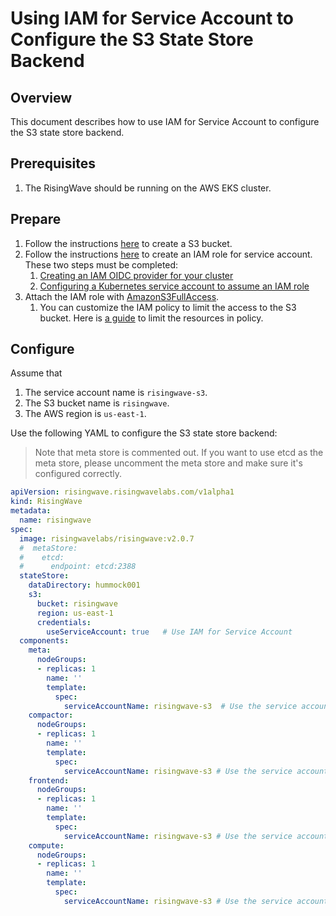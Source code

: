 # Using IAM for Service Account to Configure the S3 State Store Backend

## Overview

This document describes how to use IAM for Service Account to configure the S3 state store backend.

## Prerequisites

1. The RisingWave should be running on the AWS EKS cluster.

## Prepare

1. Follow the instructions [here](https://docs.aws.amazon.com/AmazonS3/latest/userguide/creating-bucket.html) to create
   a S3 bucket.
2. Follow the instructions [here](https://docs.aws.amazon.com/eks/latest/userguide/iam-roles-for-service-accounts.html)
   to create an IAM role for service account. These two steps must be completed:
    1. [Creating an IAM OIDC provider for your cluster](https://docs.aws.amazon.com/eks/latest/userguide/enable-iam-roles-for-service-accounts.html)
    2. [Configuring a Kubernetes service account to assume an IAM role](https://docs.aws.amazon.com/eks/latest/userguide/associate-service-account-role.html)
3. Attach the IAM role
   with [AmazonS3FullAccess](https://docs.aws.amazon.com/aws-managed-policy/latest/reference/AmazonS3FullAccess.html).
    1. You can customize the IAM policy to limit the access to the S3 bucket. Here
       is [a guide](https://docs.aws.amazon.com/IAM/latest/UserGuide/reference_policies_elements_resource.html) to limit
       the resources in policy.

## Configure

Assume that

1. The service account name is `risingwave-s3`.
2. The S3 bucket name is `risingwave`.
3. The AWS region is `us-east-1`.

Use the following YAML to configure the S3 state store backend:

> Note that meta store is commented out. If you want to use etcd as the meta store, please uncomment the meta store and
> make sure it's configured correctly.

```yaml
apiVersion: risingwave.risingwavelabs.com/v1alpha1
kind: RisingWave
metadata:
  name: risingwave
spec:
  image: risingwavelabs/risingwave:v2.0.7
  #  metaStore:
  #    etcd:
  #      endpoint: etcd:2388
  stateStore:
    dataDirectory: hummock001
    s3:
      bucket: risingwave
      region: us-east-1
      credentials:
        useServiceAccount: true   # Use IAM for Service Account
  components:
    meta:
      nodeGroups:
      - replicas: 1
        name: ''
        template:
          spec:
            serviceAccountName: risingwave-s3  # Use the service account
    compactor:
      nodeGroups:
      - replicas: 1
        name: ''
        template:
          spec:
            serviceAccountName: risingwave-s3 # Use the service account
    frontend:
      nodeGroups:
      - replicas: 1
        name: ''
        template:
          spec:
            serviceAccountName: risingwave-s3 # Use the service account
    compute:
      nodeGroups:
      - replicas: 1
        name: ''
        template:
          spec:
            serviceAccountName: risingwave-s3 # Use the service account
```